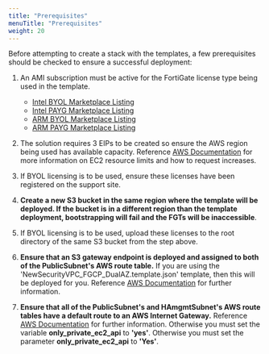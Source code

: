 ```yaml
---
title: "Prerequisites"
menuTitle: "Prerequisites"
weight: 20
---
```


Before attempting to create a stack with the templates, a few prerequisites should be checked to ensure a successful deployment:
1.	An AMI subscription must be active for the FortiGate license type being used in the template.
    * [Intel BYOL Marketplace Listing](https://aws.amazon.com/marketplace/pp/prodview-lvfwuztjwe5b2)
    * [Intel PAYG Marketplace Listing](https://aws.amazon.com/marketplace/pp/prodview-wory773oau6wq)
    * [ARM BYOL Marketplace Listing](https://aws.amazon.com/marketplace/pp/prodview-ccnrlwz74uwgk)
    * [ARM PAYG Marketplace Listing](https://aws.amazon.com/marketplace/pp/prodview-ohcnwr7nr2icy)

2.	The solution requires 3 EIPs to be created so ensure the AWS region being used has available capacity.  Reference [AWS Documentation](https://docs.aws.amazon.com/AWSEC2/latest/UserGuide/ec2-resource-limits.html) for more information on EC2 resource limits and how to request increases.

3.	If BYOL licensing is to be used, ensure these licenses have been registered on the support site.

4.   **Create a new S3 bucket in the same region where the template will be deployed.  If the bucket is in a different region than the template deployment, bootstrapping will fail and the FGTs will be inaccessible**.

5.  If BYOL licensing is to be used, upload these licenses to the root directory of the same S3 bucket from the step above.

6.  **Ensure that an S3 gateway endpoint is deployed and assigned to both of the PublicSubnet's AWS route table.**  If you are using the 'NewSecurityVPC_FGCP_DualAZ.template.json' template, then this will be deployed for you.  Reference [AWS Documentation](https://docs.aws.amazon.com/vpc/latest/userguide/vpce-gateway.html#create-gateway-endpoint) for further information.

7.  **Ensure that all of the PublicSubnet's and HAmgmtSubnet's AWS route tables have a default route to an AWS Internet Gateway.**  Reference [AWS Documentation](https://docs.aws.amazon.com/vpc/latest/userguide/VPC_Route_Tables.html#route-tables-internet-gateway) for further information.  Otherwise you must set the variable **only_private_ec2_api** to **'yes'**.  Otherwise you must set the parameter **only_private_ec2_api** to **'Yes'**.

